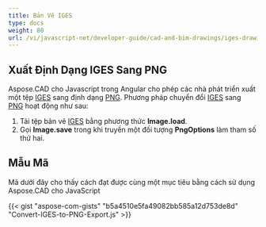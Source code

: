 ```yaml
---
title: Bản Vẽ IGES
type: docs
weight: 80
url: /vi/javascript-net/developer-guide/cad-and-bim-drawings/iges-drawings/
---
```


## **Xuất Định Dạng IGES Sang PNG**

Aspose.CAD cho Javascript trong Angular cho phép các nhà phát triển xuất một tệp [IGES](https://docs.fileformat.com/cad/iges/) sang định dạng [PNG](https://docs.fileformat.com/image/png/).
Phương pháp chuyển đổi [IGES](https://docs.fileformat.com/cad/iges/) sang [PNG](https://docs.fileformat.com/image/png/) hoạt động như sau:

1. Tải tệp bản vẽ [IGES](https://docs.fileformat.com/cad/iges/) bằng phương thức **Image.load**.
1. Gọi **Image.save** trong khi truyền một đối tượng **PngOptions** làm tham số thứ hai.

## Mẫu Mã

Mã dưới đây cho thấy cách đạt được cùng một mục tiêu bằng cách sử dụng Aspose.CAD cho JavaScript

{{< gist "aspose-com-gists" "b5a4510e5fa49082bb585a12d753de8d" "Convert-IGES-to-PNG-Export.js" >}}
